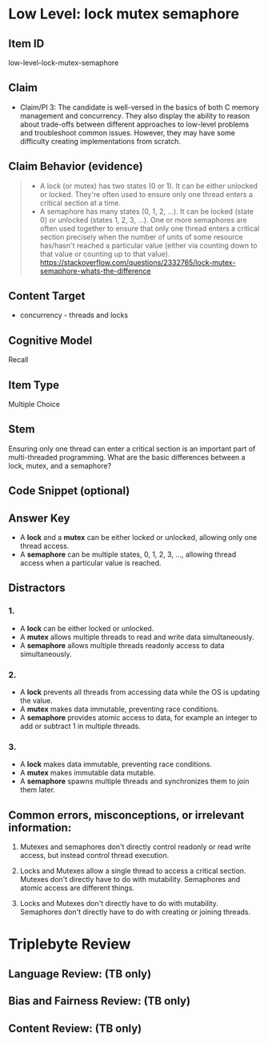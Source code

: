 # Low Level: lock mutex semaphore


## Item ID
low-level-lock-mutex-semaphore


## Claim
-   Claim/PI 3: The candidate is well-versed in the basics of both C memory management and concurrency. They also display the ability to reason about trade-offs between different approaches to low-level problems and troubleshoot common issues. However, they may have some difficulty creating implementations from scratch.


## Claim Behavior (evidence)

> * A lock (or mutex) has two states (0 or 1). It can be either unlocked or locked. They're often used to ensure only one thread enters a critical section at a time.
> * A semaphore has many states (0, 1, 2, ...). It can be locked (state 0) or unlocked (states 1, 2, 3, ...). One or more semaphores are often used together to ensure that only one thread enters a critical section precisely when the number of units of some resource has/hasn't reached a particular value (either via counting down to that value or counting up to that value).
https://stackoverflow.com/questions/2332765/lock-mutex-semaphore-whats-the-difference


## Content Target
* concurrency - threads and locks


## Cognitive Model
Recall


## Item Type
Multiple Choice


## Stem
Ensuring only one thread can enter a critical section is an important part of multi-threaded programming.
What are the basic differences between a lock, mutex, and a semaphore?


## Code Snippet (optional)


## Answer Key
* A **lock** and a **mutex** can be either locked or unlocked, allowing only one thread access.
* A **semaphore** can be multiple states, 0, 1, 2, 3, ..., allowing thread access when a particular value is reached.


## Distractors
### 1.
* A **lock** can be either locked or unlocked.
* A **mutex** allows multiple threads to read and write data simultaneously.
* A **semaphore** allows multiple threads readonly access to data simultaneously.


### 2.
* A **lock** prevents all threads from accessing data while the OS is updating the value.
* A **mutex** makes data immutable, preventing race conditions.
* A **semaphore** provides atomic access to data, for example an integer to add or subtract 1 in multiple threads.


### 3.
* A **lock** makes data immutable, preventing race conditions.
* A **mutex** makes immutable data mutable.
* A **semaphore** spawns multiple threads and synchronizes them to join them later.


## Common errors, misconceptions, or irrelevant information:
1. Mutexes and semaphores don't directly control readonly or read write access, but instead control thread execution.

2. Locks and Mutexes allow a single thread to access a critical section.  Mutexes don't directly have to do with mutability.  Semaphores and atomic access are different things.

3. Locks and Mutexes don't directly have to do with mutability.  Semaphores don't directly have to do with creating or joining threads.


# Triplebyte Review


## Language Review: (TB only)


## Bias and Fairness Review: (TB only)


## Content Review: (TB only)
